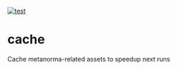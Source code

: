 [![test](https://github.com/actions-mn/cache/actions/workflows/test.yml/badge.svg)](https://github.com/actions-mn/cache/actions/workflows/test.yml)

# cache

Cache metanorma-related assets to speedup next runs
